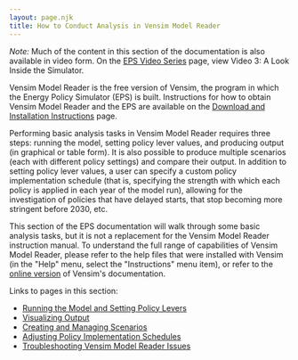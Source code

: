 ```yaml
---
layout: page.njk
title: How to Conduct Analysis in Vensim Model Reader
---
```


*Note:* Much of the content in this section of the documentation is also available in video form.  On the [EPS Video Series](/video-series) page, view Video 3: A Look Inside the Simulator.

Vensim Model Reader is the free version of Vensim, the program in which the Energy Policy Simulator (EPS) is built.  Instructions for how to obtain Vensim Model Reader and the EPS are available on the [Download and Installation Instructions](/download) page.

Performing basic analysis tasks in Vensim Model Reader requires three steps: running the model, setting policy lever values, and producing output (in graphical or table form).  It is also possible to produce multiple scenarios (each with different policy settings) and compare their output.  In addition to setting policy lever values, a user can specify a custom policy implementation schedule (that is, specifying the strength with which each policy is applied in each year of the model run), allowing for the investigation of policies that have delayed starts, that stop becoming more stringent before 2030, etc.

This section of the EPS documentation will walk through some basic analysis tasks, but it is not a replacement for the Vensim Model Reader instruction manual.  To understand the full range of capabilities of Vensim Model Reader, please refer to the help files that were installed with Vensim (in the "Help" menu, select the "Instructions" menu item), or refer to the [online version](http://www.vensim.com/documentation/index.html) of Vensim's documentation.

Links to pages in this section:

  * [Running the Model and Setting Policy Levers](/running-the-model)
  * [Visualizing Output](/visualizing-output)
  * [Creating and Managing Scenarios](/creating-and-managing-scenarios)
  * [Adjusting Policy Implementation Schedules](/adjusting-plcy-impl-schd)
  * [Troubleshooting Vensim Model Reader Issues](/troubleshooting-vensim)

